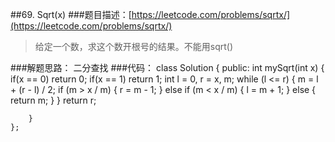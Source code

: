 ##69. Sqrt(x)
###题目描述：[https://leetcode.com/problems/sqrtx/](https://leetcode.com/problems/sqrtx/)
> 给定一个数，求这个数开根号的结果。不能用sqrt()

###解题思路：
二分查找
###代码：
	class Solution {
	public:
	    int mySqrt(int x) {
	        if(x == 0)
	            return 0;
	        if(x == 1)
	            return 1;
	        int l = 0, r = x, m;
	        while (l <= r) {
	            m = l + (r - l) / 2;
	            if (m > x / m) {
	                r = m - 1;
	            }
	            else if (m < x / m) {
	                l = m + 1;
	            }
	            else {
	                return m;
	            }
	        }
	        return r;
	        
	    }
	};